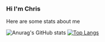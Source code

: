 ### Hi I'm Chris
Here are some stats about me

![Anurag's GitHub stats](https://github-readme-stats.vercel.app/api?username=Foakx&theme=darcula&show_icons=true&count_private=true)
[![Top Langs](https://github-readme-stats.vercel.app/api/top-langs/?username=Foakx&theme=darcula)](https://github.com/Foakx/github-readme-stats)


<!--
**Foakx/Foakx** is a ✨ _special_ ✨ repository because its `README.md` (this file) appears on your GitHub profile.

Here are some ideas to get you started:

- 🔭 I’m currently working on ...
- 🌱 I’m currently learning ...
- 👯 I’m looking to collaborate on ...
- 🤔 I’m looking for help with ...
- 💬 Ask me about ...
- 📫 How to reach me: ...
- 😄 Pronouns: ...
- ⚡ Fun fact: ...
-->

